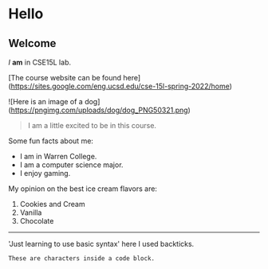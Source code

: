 # Hello
## Welcome

*I* **am** in CSE15L lab. 

[The course website can be found here] (https://sites.google.com/eng.ucsd.edu/cse-15l-spring-2022/home)

![Here is an image of a dog] (https://pngimg.com/uploads/dog/dog_PNG50321.png)

> I am a little excited to be in this course.

Some fun facts about me:
* I am in Warren College.
* I am a computer science major.
* I enjoy gaming.

My opinion on the best ice cream flavors are:
1. Cookies and Cream
2. Vanilla
3. Chocolate

---
'Just learning to use basic syntax' here I used backticks.

```
These are characters inside a code block.
```
